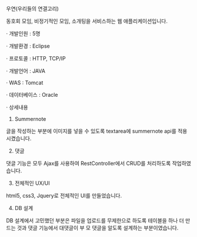 우연(우리들의 연결고리)

동호회 모임, 비정기적인 모임, 소개팅을 서비스하는 웹 애플리케이션입니다.

· 개발인원 : 5명

· 개발환경 : Eclipse

· 프로토콜 : HTTP, TCP/IP

· 개발언어 : JAVA

· WAS : Tomcat

· 데이터베이스 : Oracle

· 상세내용

1. Summernote

글을 작성하는 부분에 이미지를 넣을 수 있도록 textarea에 summernote api를 적용시켰습니다.

2. 댓글

댓글 기능은 모두 Ajax를 사용하여 RestController에서 CRUD를 처리하도록 작업하였습니다.

3. 전체적인 UX/UI

html5, css3, Jquery로 전체적인 UI를 만들었습니다.

4. DB 설계

DB 설계에서 고민했던 부분은 파일을 업로드를 무제한으로 하도록 테이블을 하나 더 만드는 것과 댓글 기능에서 대댓글이 부 모 댓글을 알도록 설계하는 부분이였습니다.

